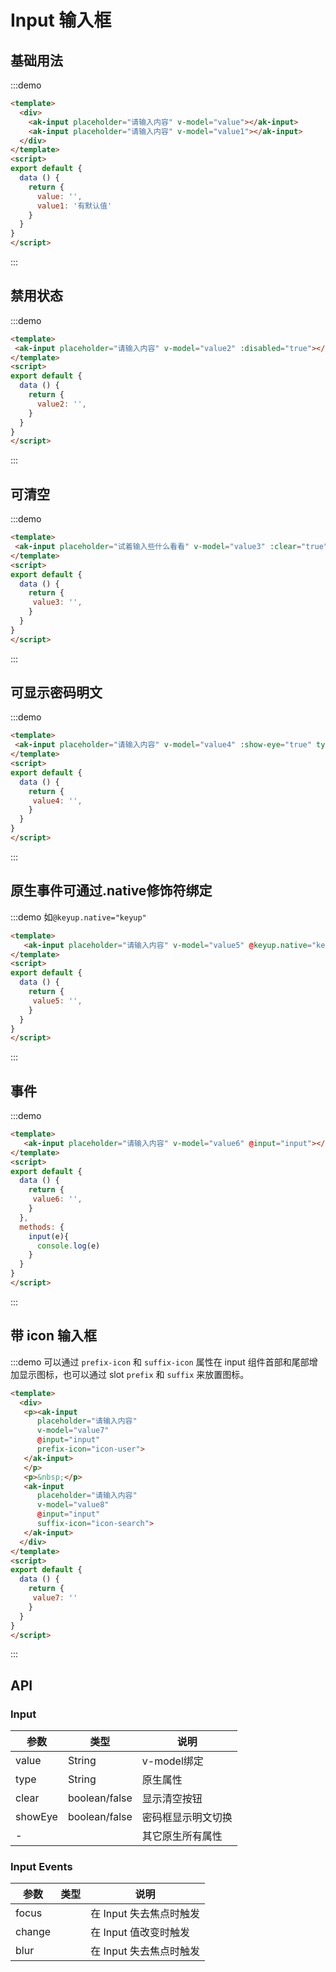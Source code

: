 <!-- Created by 337547038 on 2018/8/27 0027. -->
<script>
export default {
  data () {
    return {
      value:'',
      value1:'有默认值',
      value2:'',
      value3:'',
      value4:'',
      value5:'',
      value6:'',
      value7:'',
      value8:'',
      value9:'',
      value10:''
    }
  },
  components: {},
  methods: {
    keyup(){
     console.log('fff')
    },
    input(e){
    console.log(e)
    }
  }
}
</script>

# Input 输入框

## 基础用法
:::demo 
```html
<template>
  <div>
    <ak-input placeholder="请输入内容" v-model="value"></ak-input>
    <ak-input placeholder="请输入内容" v-model="value1"></ak-input>
  </div>
</template>
<script>
export default {
  data () {
    return {
      value: '',
      value1: '有默认值'
    }
  }
}
</script>

```
:::

## 禁用状态

:::demo 
```html
<template>
 <ak-input placeholder="请输入内容" v-model="value2" :disabled="true"></ak-input>
</template>
<script>
export default {
  data () {
    return {
      value2: '',
    }
  }
}
</script>
```
:::

## 可清空

:::demo 
```html
<template>
 <ak-input placeholder="试着输入些什么看看" v-model="value3" :clear="true"></ak-input>
</template>
<script>
export default {
  data () {
    return {
     value3: '',
    }
  }
}
</script>
```
:::

## 可显示密码明文

:::demo 
```html
<template>
 <ak-input placeholder="请输入内容" v-model="value4" :show-eye="true" type="password"></ak-input>
</template>
<script>
export default {
  data () {
    return {
     value4: '',
    }
  }
}
</script>
```
:::

## 原生事件可通过.native修饰符绑定

:::demo 如`@keyup.native="keyup"`
```html
<template>
   <ak-input placeholder="请输入内容" v-model="value5" @keyup.native="keyup"></ak-input>
</template>
<script>
export default {
  data () {
    return {
     value5: '',
    }
  }
}
</script>
```
:::

## 事件

:::demo 
```html
<template>
   <ak-input placeholder="请输入内容" v-model="value6" @input="input"></ak-input>
</template>
<script>
export default {
  data () {
    return {
     value6: '',
    }
  },
  methods: {
    input(e){
      console.log(e)
    }
  }
}
</script>
```
:::


## 带 icon 输入框

:::demo 可以通过 `prefix-icon` 和 `suffix-icon` 属性在 input 组件首部和尾部增加显示图标，也可以通过 slot `prefix` 和 `suffix` 来放置图标。
```html
<template>
  <div>
   <p><ak-input 
      placeholder="请输入内容" 
      v-model="value7" 
      @input="input"
      prefix-icon="icon-user">
   </ak-input>
   </p>
   <p>&nbsp;</p>
   <ak-input 
      placeholder="请输入内容" 
      v-model="value8"
      @input="input"
      suffix-icon="icon-search">
   </ak-input>
  </div>
</template>
<script>
export default {
  data () {
    return {
     value7: ''
    }
  }
}
</script>
```
:::

## API
### Input
|参数|类型|说明|
|-|-|-|
|value          | String         |v-model绑定|
|type           | String         |原生属性|
|clear          | boolean/false  |显示清空按钮|
|showEye        | boolean/false  |密码框显示明文切换|
|-              |                |其它原生所有属性|
### Input Events
|参数|类型|说明|
|-|-|-|
|focus          |               |在 Input 失去焦点时触发|
|change         |               |在 Input 值改变时触发|
|blur           |               |在 Input 失去焦点时触发|

